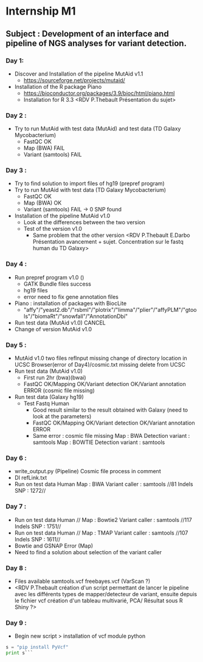 # Internship M1
## Subject : Development of an interface and pipeline of NGS analyses for variant detection.

### Day 1:
- Discover and Installation of the pipeline MutAid v1.1
    - https://sourceforge.net/projects/mutaid/
- Installation of the R package Piano
    - https://bioconductor.org/packages/3.9/bioc/html/piano.html
    - Installation for R 3.3 
    <RDV P.Thebault Présentation du sujet>

### Day 2 :
- Try to run MutAid with test data (MutAid) and test data (TD Galaxy Mycobacterium)
    - FastQC OK
    - Map (BWA) FAIL
    - Variant (samtools) FAIL

### Day 3 : 
- Try to find solution to import files of hg19 (prepref program)
- Try to run MutAid with test data (TD Galaxy Mycobacterium)
    - FastQC OK
    - Map (BWA) OK
    - Variant (samtools) FAIL -> 0 SNP found
- Installation of the pipeline MutAid v1.0
    - Look at the differences between the two version
    - Test of the version v1.0
        - Same problem that the other version
    <RDV P.Thebault E.Darbo Présentation avancement + sujet. Concentration sur le fastq human du TD Galaxy>
### Day 4 :
- Run prepref program v1.0 ()
    - GATK Bundle files success
    - hg19 files 
    - error need to fix gene annotation files
- Piano : installation of packages with BiocLite
    - "affy"/"yeast2.db"/"rsbml"/"plotrix"/"limma"/"plier"/"affyPLM"/"gtools"/"biomaRt"/"snowfall"/"AnnotationDbi"
- Run test data (MutAid v1.0) CANCEL 
- Change of version MutAid v1.0

### Day 5 : 
- MutAid v1.0 two files refInput missing change of directory location in UCSC Browser(error of Day4)/cosmic.txt missing delete from UCSC
- Run test data (MutAid v1.0)
    - First run 2hr (bwa)(bwai)
    - FastQC OK/Mapping OK/Variant detection OK/Variant annotation ERROR (cosmic file missing)
- Run test data (Galaxy hg19)
    - Test Fastq Human 
        - Good result similar to the result obtained with Galaxy (need to look at the parameters)
        - FastQC OK/Mapping OK/Variant detection OK/Variant annotation ERROR
        - Same error : cosmic file missing 
Map : BWA Detection variant : samtools
Map : BOWTIE Detection variant : samtools 

### Day 6 :
- write_output.py (Pipeline) Cosmic file process in comment
- Dl refLink.txt 
- Run on test data Human Map : BWA Variant caller : samtools //81 Indels SNP : 1272//

### Day 7 : 
- Run on test data Human // Map : Bowtie2 Variant caller : samtools //117 Indels SNP : 1751//
- Run on test data Human // Map : TMAP Variant caller : samtools //107 Indels SNP : 1611//
- Bowtie and GSNAP Error (Map)
- Need to find a solution about selection of the variant caller

### Day 8 :
- Files available samtools.vcf freebayes.vcf (VarScan ?)
- <RDV P.Thebault création d'un script permettant de lancer le pipeline avec les différents types de mapper/detecteur de variant, ensuite depuis le fichier vcf création d'un tableau multivarié, PCA/ Résultat sous R Shiny ?>

### Day 9 :
- Begin new script > installation of vcf module python 
```python 
s = "pip install PyVcf" 
print s```